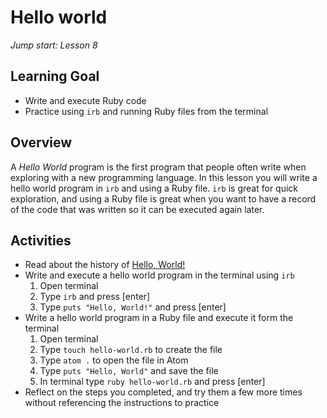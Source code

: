 # Hello world
_Jump start: Lesson 8_

## Learning Goal
* Write and execute Ruby code
* Practice using `irb` and running Ruby files from the terminal

## Overview
A _Hello World_ program is the first program that people often write when exploring with a new programming language. In this lesson you will write a hello world program in `irb` and using a Ruby file. `irb` is great for quick exploration, and using a Ruby file is great when you want to have a record of the code that was written so it can be executed again later.

## Activities
* Read about the history of [Hello, World!](https://en.wikipedia.org/wiki/%22Hello,_World!%22_program)
* Write and execute a hello world program in the terminal using `irb`
    1. Open terminal
    1. Type `irb` and press [enter]
    1. Type `puts "Hello, World!"` and press [enter]
* Write a hello world program in a Ruby file and execute it form the terminal
    1. Open terminal
    1. Type `touch hello-world.rb` to create the file
    1. Type `atom .` to open the file in Atom
    1. Type `puts "Hello, World"` and save the file
    1. In terminal type `ruby hello-world.rb` and press [enter]
* Reflect on the steps you completed, and try them a few more times without referencing the instructions to practice
